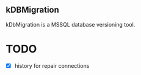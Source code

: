 ## kDBMigration
kDbMigration is a MSSQL database versioning tool.

# TODO
- [x] history for repair connections
